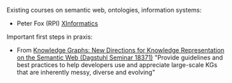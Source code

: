 

Existing courses on semantic web, ontologies, information systems: 
* Peter Fox (RPI) [XInformatics](https://tw.rpi.edu//web/courses/Xinformatics/2018)

Important first steps in praxis:
* From [Knowledge Graphs: New Directions for Knowledge Representation on the Semantic Web (Dagstuhl Seminar 18371)](https://drops.dagstuhl.de/opus/volltexte/2019/10328/) "Provide guidelines and best practices to help developers use and appreciate large-scale KGs that are inherently messy, diverse and evolving"

